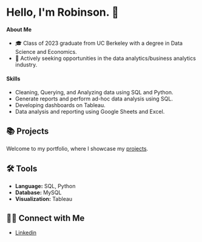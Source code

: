 # Hello, I'm Robinson. 👋

#### About Me
- 🎓 Class of 2023 graduate from UC Berkeley with a degree in Data Science and Economics.
- 💼 Actively seeking opportunities in the data analytics/business analytics industry.
 
#### Skills
- Cleaning, Querying, and Analyzing data using SQL and Python.
- Generate reports and perform ad-hoc data analysis using SQL.
- Developing dashboards on Tableau.
- Data analysis and reporting using Google Sheets and Excel.

## 📚 Projects

Welcome to my portfolio, where I showcase my [projects](https://github.com/RobinsonKao/Portfolio).

## 🛠️ Tools

- **Language:** SQL, Python
- **Database:** MySQL
- **Visualization:** Tableau

## 👋🏻 Connect with Me

- [Linkedin](https://www.linkedin.com/in/Robinson-Kao)

